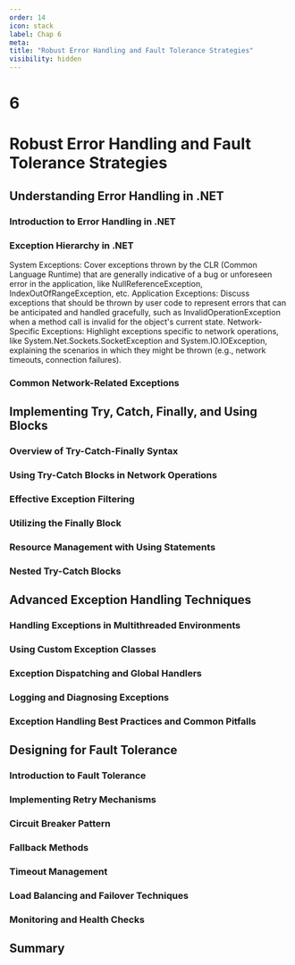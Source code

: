 ```yaml
---
order: 14
icon: stack
label: Chap 6
meta:
title: "Robust Error Handling and Fault Tolerance Strategies"
visibility: hidden
---
```


# 6

# Robust Error Handling and Fault Tolerance Strategies


## Understanding Error Handling in .NET


### Introduction to Error Handling in .NET


### Exception Hierarchy in .NET

System Exceptions: Cover exceptions thrown by the CLR (Common Language Runtime) that are generally indicative of a bug or unforeseen error in the application, like NullReferenceException, IndexOutOfRangeException, etc.
Application Exceptions: Discuss exceptions that should be thrown by user code to represent errors that can be anticipated and handled gracefully, such as InvalidOperationException when a method call is invalid for the object's current state.
Network-Specific Exceptions: Highlight exceptions specific to network operations, like System.Net.Sockets.SocketException and System.IO.IOException, explaining the scenarios in which they might be thrown (e.g., network timeouts, connection failures).

### Common Network-Related Exceptions


## Implementing Try, Catch, Finally, and Using Blocks


### Overview of Try-Catch-Finally Syntax


### Using Try-Catch Blocks in Network Operations


### Effective Exception Filtering


### Utilizing the Finally Block


### Resource Management with Using Statements


### Nested Try-Catch Blocks


## Advanced Exception Handling Techniques


### Handling Exceptions in Multithreaded Environments


### Using Custom Exception Classes


### Exception Dispatching and Global Handlers


### Logging and Diagnosing Exceptions


### Exception Handling Best Practices and Common Pitfalls


## Designing for Fault Tolerance


### Introduction to Fault Tolerance


### Implementing Retry Mechanisms


### Circuit Breaker Pattern


### Fallback Methods


### Timeout Management


### Load Balancing and Failover Techniques


### Monitoring and Health Checks


## Summary